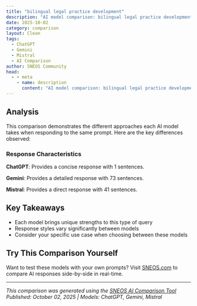 ```yaml
---
title: "bilingual legal practice development"
description: "AI model comparison: bilingual legal practice development..."
date: 2025-10-02
category: comparison
layout: Clean
tags:
  - ChatGPT
  - Gemini
  - Mistral
  - AI Comparison
author: SNEOS Community
head:
  - - meta
    - name: description
      content: "AI model comparison: bilingual legal practice development..."
---
```


<ChatComparison
  title="bilingual legal practice development"
  prompt="bilingual legal practice development"
  :responses='{
    "ChatGPT": "Bilingual legal practice development involves strategies and actions taken to grow and enhance a legal practice that serves clients in multiple languages. This can be particularly important in regions with diverse populations or for practices that wish to expand their client base by offering services in more than one language. Here are some key strategies for developing a bilingual legal practice:\n\n### 1. **Identify Target Markets**\n   - **Demographic Research**: Understand the linguistic demographics of your area or target market. \n   - **Client Needs**: Identify the specific legal needs of different language-speaking communities.\n\n### 2. **Language Proficiency**\n   - **Hire Bilingual Staff**: Employ attorneys, paralegals, and staff who are fluent in the target languages.\n   - **Language Training**: Provide language training for existing staff who may benefit from improving their language skills.\n\n### 3. **Cultural Competence**\n   - **Cultural Awareness**: Train staff on cultural nuances and legal needs specific to different communities.\n   - **Community Engagement**: Participate in community events or legal clinics targeted at bilingual populations.\n\n### 4. **Marketing and Outreach**\n   - **Bilingual Marketing Materials**: Create brochures, websites, and social media content in multiple languages.\n   - **Networking**: Build relationships with community organizations, immigrant services, and ethnic businesses that can refer clients.\n\n### 5. **Legal Services Offered**\n   - **Specialization**: Consider specializing in areas of law that are particularly relevant to bilingual clients, such as immigration, family law, or contract law.\n   - **Tailored Services**: Adapt your services to address specific cultural or legal issues faced by different communities.\n\n### 6. **Technology Integration**\n   - **Translation Tools**: Utilize translation software and legal document translators for clients who may not be fluent in English.\n   - **Online Consultation**: Offer telephonic or video consultations in the client’s preferred language.\n\n### 7. **Client Relationship Management**\n   - **Personalized Service**: Ensure clients feel comfortable communicating in their preferred language, and provide interpreters if necessary.\n   - **Follow-Up**: Regularly follow up with clients to maintain relationships and encourage referrals.\n\n### 8. **Feedback and Improvement**\n   - **Gather Feedback**: Regularly seek feedback from bilingual clients to improve services and understand their unique needs.\n   - **Continuous Learning**: Stay updated on the legal needs of diverse populations and adapt your practice accordingly.\n\n### 9. **Networking and Partnerships**\n   - **Collaboration**: Partner with other bilingual professionals (such as medical or financial professionals) to offer comprehensive services.\n   - **Referral Networks**: Build a network of bilingual professionals and organizations that can refer clients to your practice.\n\n### 10. **Ethics and Professionalism**\n   - **Confidentiality**: Ensure that clients&#x27; confidentiality is maintained, especially when dealing with sensitive legal issues across language barriers.\n   - **Ethical Considerations**: Stay informed about ethical implications of providing bilingual services, including ensuring accurate communication and avoiding misinterpretation.\n\nBy implementing these strategies, a legal practice can effectively develop its bilingual capabilities, providing valuable services to diverse communities while also expanding its client base.",
    "Gemini": "Developing a bilingual legal practice requires a strategic approach that considers the unique needs and opportunities presented by serving a multilingual client base. Here\u0027s a comprehensive guide to help you succeed:\n\n**I. Understanding the Market and Defining Your Niche:**\n\n*   **Market Research:**\n    *   **Identify Target Language(s) and Communities:** Determine which language(s) and communities you\u0027ll serve. Focus on areas with a significant population of speakers of that language and a need for legal services. Research their demographics, common legal issues, and preferred communication methods.\n    *   **Competitive Analysis:** Analyze existing legal practices in your area that serve the same language group. Identify their strengths and weaknesses. Look for underserved niches or opportunities to differentiate yourself.\n    *   **Assess Legal Needs:** Research the specific legal needs of your target community. Common areas include immigration, family law, business law, real estate, personal injury, and criminal defense.\n*   **Niche Specialization (Optional):**  Consider specializing in a particular area of law within the target language community. This can make you a sought-after expert.\n*   **Value Proposition:** Clearly define the value you offer that distinguishes you from competitors.  Highlight your bilingual proficiency, cultural sensitivity, and understanding of the legal challenges faced by your target clientele.\n\n**II. Building a Bilingual Team and Infrastructure:**\n\n*   **Hiring Bilingual Staff:**\n    *   **Attorneys:** Recruit attorneys fluent in both English and the target language. Look for candidates with excellent communication skills, legal expertise, and a genuine interest in serving the community.\n    *   **Paralegals and Legal Assistants:** Hire support staff who are proficient in both languages and can assist with client communication, document translation, and administrative tasks.\n    *   **Interpreters and Translators:**  Have access to reliable interpreters and translators, even if you have fluent staff. Professional interpretation and translation are crucial for accuracy and legal compliance.\n*   **Language Proficiency Assessment:**  Implement a robust language proficiency assessment process during hiring.  Written and oral tests are vital to ensure that staff meet the required language skills.\n*   **Training:** Provide ongoing training to staff on cultural sensitivity, legal terminology in both languages, and ethical considerations.\n*   **Technology and Resources:**\n    *   **Translation Software:** Invest in reliable translation software for internal use and quick document understanding.  However, remember that human review is always necessary for legal documents.\n    *   **Bilingual Legal Dictionaries and Glossaries:**  Provide staff with access to comprehensive legal dictionaries and glossaries in both languages.\n    *   **Client Management Systems (CMS):** Utilize a CMS that can handle multiple languages and client data.\n    *   **Remote Interpreting Platforms:** Explore platforms that allow you to easily access interpreters for meetings and court appearances.\n\n**III. Marketing and Outreach:**\n\n*   **Website and Marketing Materials:**\n    *   **Multilingual Website:**  Your website should be available in both English and the target language.  Ensure accurate and culturally appropriate translations.\n    *   **Bilingual Marketing Content:** Create marketing materials (brochures, flyers, social media posts, blog articles) in both languages.  Focus on the legal issues relevant to your target community.\n    *   **SEO (Search Engine Optimization):** Optimize your website and online content for search terms in both languages.\n*   **Community Engagement:**\n    *   **Networking:** Attend community events, meetings, and conferences to connect with potential clients and build relationships with community leaders.\n    *   **Partnerships:**  Collaborate with community organizations, non-profits, and cultural centers to offer legal workshops, presentations, and pro bono services.\n    *   **Sponsorships:** Sponsor local events and initiatives to raise awareness of your practice within the community.\n*   **Public Relations:**\n    *   **Press Releases:** Issue press releases announcing new hires, community events, and significant case results.  Target publications and media outlets that serve the target language community.\n    *   **Media Outreach:** Develop relationships with journalists and media personalities who cover issues relevant to your target community.\n*   **Online Advertising:**\n    *   **Targeted Ads:**  Run online advertising campaigns on platforms like Google Ads and social media, targeting users who speak the target language and reside in your service area.\n    *   **Local Directories:**  List your practice in online directories and websites that cater to the target language community.\n*   **Referral Programs:**  Encourage satisfied clients to refer new clients by offering incentives or discounts.\n\n**IV. Client Service and Communication:**\n\n*   **Culturally Sensitive Communication:**  Train staff to be sensitive to the cultural norms and communication styles of your target clientele.\n*   **Language Access:**  Ensure that all clients have meaningful access to legal services, regardless of their English proficiency. This includes providing interpretation and translation services, as well as culturally appropriate communication.\n*   **Clear and Simple Language:**  Avoid using legalese or overly complex language. Explain legal concepts in a clear and simple manner in both English and the target language.\n*   **Document Translation:**  Translate all essential legal documents into the client\u0027s preferred language. Ensure accurate and professional translations.\n*   **Client Feedback:**  Regularly solicit feedback from clients on their experiences with your practice. Use this feedback to improve your services and address any concerns.\n*   **Billing Transparency:**  Provide clear and transparent billing practices.  Offer explanations of fees in both languages.\n\n**V. Legal and Ethical Considerations:**\n\n*   **Unauthorized Practice of Law:**  Be careful about giving legal advice in a language that you are not fully proficient in.\n*   **Confidentiality:**  Ensure that all communications with clients are kept confidential, regardless of language.\n*   **Conflicts of Interest:**  Screen for conflicts of interest in all cases, particularly when representing multiple clients from the same community.\n*   **Attorney Advertising Rules:**  Comply with all attorney advertising rules in both English and the target language.\n*   **Immigration Laws:**  Stay up-to-date on immigration laws and regulations, particularly if you are serving immigrant clients.\n\n**VI. Measurement and Evaluation:**\n\n*   **Track Key Metrics:** Track metrics such as website traffic, client acquisition costs, client satisfaction, and revenue to measure the success of your bilingual practice.\n*   **Analyze Data:**  Analyze the data you collect to identify trends and areas for improvement.\n*   **Adjust Strategies:**  Be prepared to adjust your marketing and outreach strategies as needed to optimize your results.\n\n**Key Takeaways:**\n\n*   **Commitment is Essential:** Building a successful bilingual legal practice requires a long-term commitment to serving the target language community.\n*   **Language Proficiency is Paramount:**  Language proficiency is essential for effective communication and accurate legal representation.\n*   **Cultural Sensitivity is Crucial:**  Cultural sensitivity is crucial for building trust and rapport with clients.\n*   **Community Engagement is Key:**  Community engagement is key for building relationships and generating referrals.\n*   **Ethical Considerations are Critical:**  Always adhere to the highest ethical standards in your legal practice.\n\nBy following these guidelines, you can create a successful bilingual legal practice that meets the needs of your target community and provides high-quality legal services. Remember to always prioritize client communication, ethical practice, and cultural sensitivity. Good luck!\n",
    "Mistral": "Developing a bilingual legal practice involves several strategic steps to ensure that you can effectively serve clients in multiple languages. Here are some key considerations and actions to take:\n\n### 1. **Assess Market Demand**\n   - **Identify Target Clients:** Determine the demographics and needs of potential clients who require bilingual legal services.\n   - **Market Research:** Conduct market research to understand the demand for bilingual legal services in your area.\n\n### 2. **Build Language Proficiency**\n   - **Language Training:** Ensure that you and your staff are proficient in the languages you plan to offer. Consider language courses or certification programs.\n   - **Cultural Competency:** Understand the cultural nuances and legal differences that may affect your clients.\n\n### 3. **Develop Bilingual Marketing Materials**\n   - **Website:** Create a bilingual website that clearly communicates your services in both languages.\n   - **Brochures and Flyers:** Develop marketing materials in both languages to reach a broader audience.\n   - **Social Media:** Use social media platforms to engage with potential clients in both languages.\n\n### 4. **Hire Bilingual Staff**\n   - **Legal Assistants:** Hire bilingual legal assistants who can help with client communication and document preparation.\n   - **Interpreters:** Consider hiring or contracting with professional interpreters for court appearances and client meetings.\n\n### 5. **Create Bilingual Legal Documents**\n   - **Templates:** Develop bilingual templates for common legal documents.\n   - **Translation Services:** Use professional translation services to ensure accuracy and compliance with legal standards.\n\n### 6. **Establish Bilingual Client Communication**\n   - **Client Intake Forms:** Provide bilingual client intake forms to gather necessary information.\n   - **Email and Phone Communication:** Ensure that all email and phone communication can be conducted in both languages.\n\n### 7. **Networking and Partnerships**\n   - **Professional Associations:** Join professional associations that focus on bilingual legal services.\n   - **Community Engagement:** Engage with local communities that speak the languages you offer. Participate in community events and offer free consultations.\n   - **Referral Networks:** Build a referral network with other bilingual professionals, such as accountants, financial advisors, and healthcare providers.\n\n### 8. **Legal Compliance**\n   - **Regulations:** Ensure that your practice complies with all relevant legal regulations and standards for bilingual services.\n   - **Ethical Considerations:** Be aware of ethical considerations related to bilingual legal practice, such as confidentiality and competency.\n\n### 9. **Continuous Improvement**\n   - **Feedback:** Regularly seek feedback from clients to improve your services.\n   - **Training:** Continuously update your knowledge and skills through ongoing training and education.\n\n### 10. **Technology and Tools**\n   - **Translation Software:** Use reliable translation software for quick translations, but always have a human review for accuracy.\n   - **Client Management Systems:** Implement client management systems that support bilingual communication and document storage.\n\n### 11. **Financial Planning**\n   - **Budgeting:** Plan your budget to include costs for bilingual staff, marketing materials, and translation services.\n   - **Pricing Strategy:** Develop a pricing strategy that reflects the added value of bilingual services.\n\n### 12. **Legal Specialization**\n   - **Focus Areas:** Consider specializing in areas of law that have a high demand for bilingual services, such as immigration, family law, or employment law.\n\nBy following these steps, you can develop a robust bilingual legal practice that meets the needs of a diverse client base and stands out in the market."
  }'
  published-date="03:21"
/>

## Analysis

This comparison demonstrates the different approaches each AI model takes when responding to the same prompt. Here are the key differences observed:

### Response Characteristics

**ChatGPT**: Provides a concise response with 1 sentences. 

**Gemini**: Provides a detailed response with 73 sentences. 

**Mistral**: Provides a direct response with 41 sentences. 

## Key Takeaways

- Each model brings unique strengths to this type of query
- Response styles vary significantly between models
- Consider your specific use case when choosing between these models

## Try This Comparison Yourself

Want to test these models with your own prompts? Visit [SNEOS.com](https://sneos.com) to compare AI responses side-by-side in real-time.

---

*This comparison was generated using the [SNEOS AI Comparison Tool](https://sneos.com)*
*Published: October 02, 2025 | Models: ChatGPT, Gemini, Mistral*
